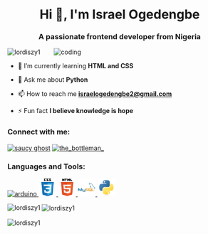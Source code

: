 <h1 align="center">Hi 👋, I'm Israel Ogedengbe</h1>
<h3 align="center">A passionate frontend developer from Nigeria</h3>

<img align="right" alt="coding" width="400" src="https://i.pinimg.com/originals/f1/e7/34/f1e734f9cade86fe737a9aa404ad5677.gif">

<p align="left"> <img src="https://komarev.com/ghpvc/?username=lordiszy1&label=Profile%20views&color=0e75b6&style=flat" alt="lordiszy1" /> </p>

- 🌱 I’m currently learning **HTML and CSS**

- 💬 Ask me about **Python**

- 📫 How to reach me **israelogedengbe2@gmail.com**

- ⚡ Fun fact **I believe knowledge is hope**

<h3 align="left">Connect with me:</h3>
<p align="left">
<a href="https://linkedin.com/in/saucy ghost" target="blank"><img align="center" src="https://raw.githubusercontent.com/rahuldkjain/github-profile-readme-generator/master/src/images/icons/Social/linked-in-alt.svg" alt="saucy ghost" height="30" width="40" /></a>
<a href="https://instagram.com/the_bottleman_" target="blank"><img align="center" src="https://raw.githubusercontent.com/rahuldkjain/github-profile-readme-generator/master/src/images/icons/Social/instagram.svg" alt="the_bottleman_" height="30" width="40" /></a>
</p>

<h3 align="left">Languages and Tools:</h3>
<p align="left"> <a href="https://www.arduino.cc/" target="_blank" rel="noreferrer"> <img src="https://cdn.worldvectorlogo.com/logos/arduino-1.svg" alt="arduino" width="40" height="40"/> </a> <a href="https://www.w3schools.com/css/" target="_blank" rel="noreferrer"> <img src="https://raw.githubusercontent.com/devicons/devicon/master/icons/css3/css3-original-wordmark.svg" alt="css3" width="40" height="40"/> </a> <a href="https://www.w3.org/html/" target="_blank" rel="noreferrer"> <img src="https://raw.githubusercontent.com/devicons/devicon/master/icons/html5/html5-original-wordmark.svg" alt="html5" width="40" height="40"/> </a> <a href="https://www.mysql.com/" target="_blank" rel="noreferrer"> <img src="https://raw.githubusercontent.com/devicons/devicon/master/icons/mysql/mysql-original-wordmark.svg" alt="mysql" width="40" height="40"/> </a> <a href="https://www.python.org" target="_blank" rel="noreferrer"> <img src="https://raw.githubusercontent.com/devicons/devicon/master/icons/python/python-original.svg" alt="python" width="40" height="40"/> </a> </p>

<p><img align="left" src="https://github-readme-stats.vercel.app/api/top-langs?username=lordiszy1&show_icons=true&locale=en&layout=compact" alt="lordiszy1" /></p>

<p>&nbsp;<img align="center" src="https://github-readme-stats.vercel.app/api?username=lordiszy1&show_icons=true&locale=en" alt="lordiszy1" /></p>

<p><img align="center" src="https://github-readme-streak-stats.herokuapp.com/?user=lordiszy1&" alt="lordiszy1" /></p>
